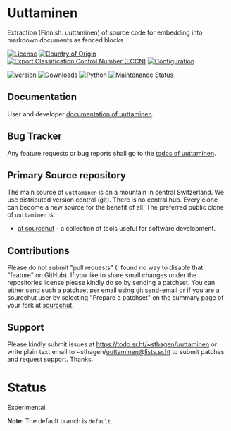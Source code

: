 # Uuttaminen

Extraction (Finnish: uuttaminen) of source code for embedding into markdown documents as fenced blocks.

[![License](https://git.sr.ht/~sthagen/uuttaminen/blob/default/docs/badges/license-spdx-mit.svg)](https://git.sr.ht/~sthagen/uuttaminen/tree/default/item/LICENSE)
[![Country of Origin](https://git.sr.ht/~sthagen/uuttaminen/blob/default/docs/badges/country-of-origin-name-switzerland-neutral.svg)](https://git.sr.ht/~sthagen/uuttaminen/tree/default/item/COUNTRY-OF-ORIGIN)
[![Export Classification Control Number (ECCN)](https://git.sr.ht/~sthagen/uuttaminen/blob/default/docs/badges/export-control-classification-number_eccn-ear99-neutral.svg)](https://git.sr.ht/~sthagen/uuttaminen/tree/default/item/EXPORT-CONTROL-CLASSIFICATION-NUMBER)
[![Configuration](https://git.sr.ht/~sthagen/uuttaminen/blob/default/docs/badges/configuration-sbom.svg)](https://git.sr.ht/~sthagen/uuttaminen/tree/default/item/docs/third-party/README.md)

[![Version](https://git.sr.ht/~sthagen/uuttaminen/blob/default/docs/badges/latest-release.svg)](https://pypi.python.org/pypi/uuttaminen/)
[![Downloads](https://git.sr.ht/~sthagen/uuttaminen/blob/default/docs/badges/downloads-per-month.svg)](https://pepy.tech/project/uuttaminen)
[![Python](https://git.sr.ht/~sthagen/uuttaminen/blob/default/docs/badges/python-versions.svg)](https://pypi.python.org/pypi/uuttaminen/)
[![Maintenance Status](https://git.sr.ht/~sthagen/uuttaminen/blob/default/docs/badges/commits-per-year.svg)](https://git.sr.ht/~sthagen/uuttaminen/log)

## Documentation

User and developer [documentation of uuttaminen](https://codes.dilettant.life/docs/uuttaminen/).

## Bug Tracker

Any feature requests or bug reports shall go to the [todos of uuttaminen](https://todo.sr.ht/~sthagen/uuttaminen).

## Primary Source repository

The main source of `uuttaminen` is on a mountain in central Switzerland.
We use distributed version control (git).
There is no central hub.
Every clone can become a new source for the benefit of all.
The preferred public clone of `uuttaminen` is:

* [at sourcehut](https://git.sr.ht/~sthagen/uuttaminen) - a collection of tools useful for software development.

## Contributions

Please do not submit "pull requests" (I found no way to disable that "feature" on GitHub).
If you like to share small changes under the repositories license please kindly do so by sending a patchset.
You can either send such a patchset per email using [git send-email](https://git-send-email.io) or 
if you are a sourcehut user by selecting "Prepare a patchset" on the summary page of your fork at [sourcehut](https://git.sr.ht/).

## Support

Please kindly submit issues at https://todo.sr.ht/~sthagen/uuttaminen or write plain text email to ~sthagen/uuttaminen@lists.sr.ht to submit patches and request support. Thanks.

# Status

Experimental.

**Note**: The default branch is `default`. 

